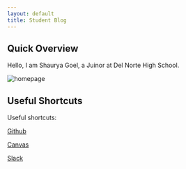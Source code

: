 ```yaml
---
layout: default
title: Student Blog
---
```



## Quick Overview

Hello, I am Shaurya Goel, a Juinor at Del Norte High School.


<img src="/csapages/images/image.PNG" alt="homepage">

## Useful Shortcuts

Useful shortcuts:

[Github](https://github.com/STG-7)

[Canvas](https://poway.instructure.com/courses/141513/assignments)

[Slack](https://app.slack.com/client/TRDESSQ3T/CRDESSVA5)
